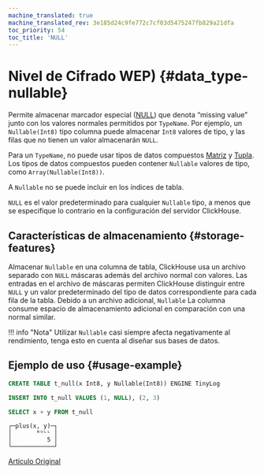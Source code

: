 ```yaml
---
machine_translated: true
machine_translated_rev: 3e185d24c9fe772c7cf03d5475247fb829a21dfa
toc_priority: 54
toc_title: 'NULL'
---
```


# Nivel de Cifrado WEP) {#data_type-nullable}

Permite almacenar marcador especial ([NULL](../../sql_reference/syntax.md)) que denota “missing value” junto con los valores normales permitidos por `TypeName`. Por ejemplo, un `Nullable(Int8)` tipo columna puede almacenar `Int8` valores de tipo, y las filas que no tienen un valor almacenarán `NULL`.

Para un `TypeName`, no puede usar tipos de datos compuestos [Matriz](array.md) y [Tupla](tuple.md). Los tipos de datos compuestos pueden contener `Nullable` valores de tipo, como `Array(Nullable(Int8))`.

A `Nullable` no se puede incluir en los índices de tabla.

`NULL` es el valor predeterminado para cualquier `Nullable` tipo, a menos que se especifique lo contrario en la configuración del servidor ClickHouse.

## Características de almacenamiento {#storage-features}

Almacenar `Nullable` en una columna de tabla, ClickHouse usa un archivo separado con `NULL` máscaras además del archivo normal con valores. Las entradas en el archivo de máscaras permiten ClickHouse distinguir entre `NULL` y un valor predeterminado del tipo de datos correspondiente para cada fila de la tabla. Debido a un archivo adicional, `Nullable` La columna consume espacio de almacenamiento adicional en comparación con una normal similar.

!!! info "Nota"
    Utilizar `Nullable` casi siempre afecta negativamente al rendimiento, tenga esto en cuenta al diseñar sus bases de datos.

## Ejemplo de uso {#usage-example}

``` sql
CREATE TABLE t_null(x Int8, y Nullable(Int8)) ENGINE TinyLog
```

``` sql
INSERT INTO t_null VALUES (1, NULL), (2, 3)
```

``` sql
SELECT x + y FROM t_null
```

``` text
┌─plus(x, y)─┐
│       ᴺᵁᴸᴸ │
│          5 │
└────────────┘
```

[Artículo Original](https://clickhouse.tech/docs/en/data_types/nullable/) <!--hide-->
